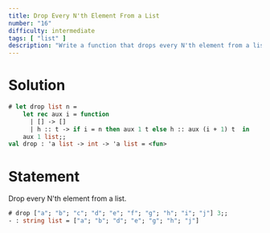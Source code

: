 ```yaml
---
title: Drop Every N'th Element From a List
number: "16"
difficulty: intermediate
tags: [ "list" ]
description: "Write a function that drops every N'th element from a list."
---
```


# Solution

```ocaml
# let drop list n =
    let rec aux i = function
      | [] -> []
      | h :: t -> if i = n then aux 1 t else h :: aux (i + 1) t  in
    aux 1 list;;
val drop : 'a list -> int -> 'a list = <fun>
```

# Statement

Drop every N'th element from a list.

```ocaml
# drop ["a"; "b"; "c"; "d"; "e"; "f"; "g"; "h"; "i"; "j"] 3;;
- : string list = ["a"; "b"; "d"; "e"; "g"; "h"; "j"]
```
